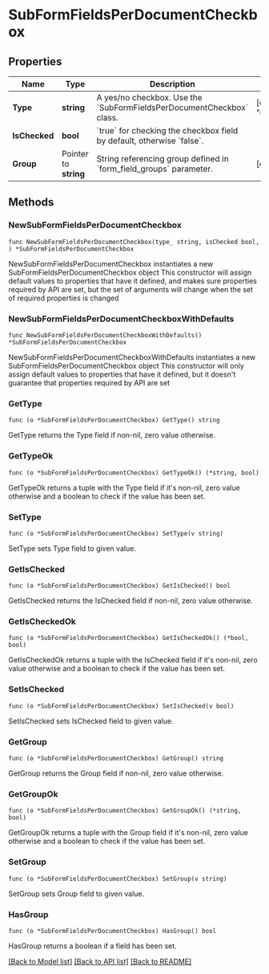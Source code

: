 # SubFormFieldsPerDocumentCheckbox

## Properties

Name | Type | Description | Notes
------------ | ------------- | ------------- | -------------
**Type** | **string** | A yes/no checkbox. Use the &#x60;SubFormFieldsPerDocumentCheckbox&#x60; class. | [default to "checkbox"]
**IsChecked** | **bool** | &#x60;true&#x60; for checking the checkbox field by default, otherwise &#x60;false&#x60;. | 
**Group** | Pointer to **string** | String referencing group defined in &#x60;form_field_groups&#x60; parameter. | [optional] 

## Methods

### NewSubFormFieldsPerDocumentCheckbox

`func NewSubFormFieldsPerDocumentCheckbox(type_ string, isChecked bool, ) *SubFormFieldsPerDocumentCheckbox`

NewSubFormFieldsPerDocumentCheckbox instantiates a new SubFormFieldsPerDocumentCheckbox object
This constructor will assign default values to properties that have it defined,
and makes sure properties required by API are set, but the set of arguments
will change when the set of required properties is changed

### NewSubFormFieldsPerDocumentCheckboxWithDefaults

`func NewSubFormFieldsPerDocumentCheckboxWithDefaults() *SubFormFieldsPerDocumentCheckbox`

NewSubFormFieldsPerDocumentCheckboxWithDefaults instantiates a new SubFormFieldsPerDocumentCheckbox object
This constructor will only assign default values to properties that have it defined,
but it doesn't guarantee that properties required by API are set

### GetType

`func (o *SubFormFieldsPerDocumentCheckbox) GetType() string`

GetType returns the Type field if non-nil, zero value otherwise.

### GetTypeOk

`func (o *SubFormFieldsPerDocumentCheckbox) GetTypeOk() (*string, bool)`

GetTypeOk returns a tuple with the Type field if it's non-nil, zero value otherwise
and a boolean to check if the value has been set.

### SetType

`func (o *SubFormFieldsPerDocumentCheckbox) SetType(v string)`

SetType sets Type field to given value.


### GetIsChecked

`func (o *SubFormFieldsPerDocumentCheckbox) GetIsChecked() bool`

GetIsChecked returns the IsChecked field if non-nil, zero value otherwise.

### GetIsCheckedOk

`func (o *SubFormFieldsPerDocumentCheckbox) GetIsCheckedOk() (*bool, bool)`

GetIsCheckedOk returns a tuple with the IsChecked field if it's non-nil, zero value otherwise
and a boolean to check if the value has been set.

### SetIsChecked

`func (o *SubFormFieldsPerDocumentCheckbox) SetIsChecked(v bool)`

SetIsChecked sets IsChecked field to given value.


### GetGroup

`func (o *SubFormFieldsPerDocumentCheckbox) GetGroup() string`

GetGroup returns the Group field if non-nil, zero value otherwise.

### GetGroupOk

`func (o *SubFormFieldsPerDocumentCheckbox) GetGroupOk() (*string, bool)`

GetGroupOk returns a tuple with the Group field if it's non-nil, zero value otherwise
and a boolean to check if the value has been set.

### SetGroup

`func (o *SubFormFieldsPerDocumentCheckbox) SetGroup(v string)`

SetGroup sets Group field to given value.

### HasGroup

`func (o *SubFormFieldsPerDocumentCheckbox) HasGroup() bool`

HasGroup returns a boolean if a field has been set.


[[Back to Model list]](../README.md#documentation-for-models) [[Back to API list]](../README.md#documentation-for-api-endpoints) [[Back to README]](../README.md)


